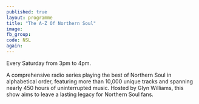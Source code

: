 ```yaml
---
published: true
layout: programme
title: "The A-Z Of Northern Soul"
image:
fb_group:
code: NSL
again:
---
```


Every Saturday from 3pm to 4pm.

A comprehensive radio series playing the best of Northern Soul in alphabetical order, featuring more than 10,000 unique tracks and spanning nearly 450 hours of uninterrupted music. Hosted by Glyn Williams, this show aims to leave a lasting legacy for Northern Soul fans.
